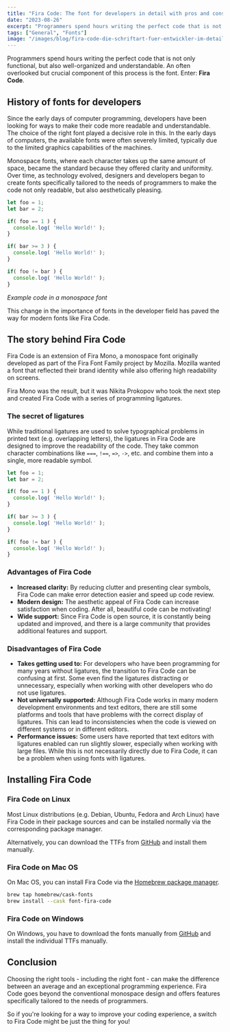 ```yaml
---
title: "Fira Code: The font for developers in detail with pros and cons"
date: "2023-08-26"
excerpt: "Programmers spend hours writing the perfect code that is not only functional, but also well-organized and understandable. An often overlooked but crucial component of this process is the font. Enter: Fira Code. History of fonts for developers Since the early days of computer programming, developers have been looking for ways to make their code more readable and understandable."
tags: ["General", "Fonts"]
image: "/images/blog/fira-code-die-schriftart-fuer-entwickler-im-detail-mit-vor-und-nachteilen.jpg"
---
```


Programmers spend hours writing the perfect code that is not only functional, but also well-organized and understandable. An often overlooked but crucial component of this process is the font. Enter: **Fira Code**.

## History of fonts for developers

Since the early days of computer programming, developers have been looking for ways to make their code more readable and understandable. The choice of the right font played a decisive role in this. In the early days of computers, the available fonts were often severely limited, typically due to the limited graphics capabilities of the machines.

Monospace fonts, where each character takes up the same amount of space, became the standard because they offered clarity and uniformity. Over time, as technology evolved, designers and developers began to create fonts specifically tailored to the needs of programmers to make the code not only readable, but also aesthetically pleasing.

```javascript
let foo = 1;
let bar = 2;

if( foo == 1 ) {
  console.log( 'Hello World!' );
}

if( bar >= 3 ) {
  console.log( 'Hello World!' );
}

if( foo != bar ) {
  console.log( 'Hello World!' ); 
}
```

*Example code in a monospace font*

This change in the importance of fonts in the developer field has paved the way for modern fonts like Fira Code.

## The story behind Fira Code

Fira Code is an extension of Fira Mono, a monospace font originally developed as part of the Fira Font Family project by Mozilla. Mozilla wanted a font that reflected their brand identity while also offering high readability on screens.

Fira Mono was the result, but it was Nikita Prokopov who took the next step and created Fira Code with a series of programming ligatures.

### The secret of ligatures

While traditional ligatures are used to solve typographical problems in printed text (e.g. overlapping letters), the ligatures in Fira Code are designed to improve the readability of the code. They take common character combinations like `===`, `!==`, `=>`, `->`, etc. and combine them into a single, more readable symbol.

```javascript
let foo = 1;
let bar = 2;

if( foo == 1 ) {
  console.log( 'Hello World!' );
}

if( bar >= 3 ) {
  console.log( 'Hello World!' );
}

if( foo != bar ) {
  console.log( 'Hello World!' ); 
}
```

### Advantages of Fira Code

- **Increased clarity:** By reducing clutter and presenting clear symbols, Fira Code can make error detection easier and speed up code review.
- **Modern design:** The aesthetic appeal of Fira Code can increase satisfaction when coding. After all, beautiful code can be motivating!
- **Wide support:** Since Fira Code is open source, it is constantly being updated and improved, and there is a large community that provides additional features and support.

### Disadvantages of Fira Code

- **Takes getting used to:** For developers who have been programming for many years without ligatures, the transition to Fira Code can be confusing at first. Some even find the ligatures distracting or unnecessary, especially when working with other developers who do not use ligatures.
- **Not universally supported:** Although Fira Code works in many modern development environments and text editors, there are still some platforms and tools that have problems with the correct display of ligatures. This can lead to inconsistencies when the code is viewed on different systems or in different editors.
- **Performance issues:** Some users have reported that text editors with ligatures enabled can run slightly slower, especially when working with large files. While this is not necessarily directly due to Fira Code, it can be a problem when using fonts with ligatures.

## Installing Fira Code

### Fira Code on Linux

Most Linux distributions (e.g. Debian, Ubuntu, Fedora and Arch Linux) have Fira Code in their package sources and can be installed normally via the corresponding package manager.

Alternatively, you can download the TTFs from [GitHub](https://github.com/tonsky/FiraCode/releases) and install them manually.

### Fira Code on Mac OS

On Mac OS, you can install Fira Code via the [Homebrew package manager](https://brew.sh/index_en).

```zsh
brew tap homebrew/cask-fonts
brew install --cask font-fira-code
```

### Fira Code on Windows

On Windows, you have to download the fonts manually from [GitHub](https://github.com/tonsky/FiraCode/releases) and install the individual TTFs manually.

## Conclusion

Choosing the right tools - including the right font - can make the difference between an average and an exceptional programming experience. Fira Code goes beyond the conventional monospace design and offers features specifically tailored to the needs of programmers.

So if you're looking for a way to improve your coding experience, a switch to Fira Code might be just the thing for you!
